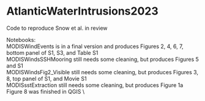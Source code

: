 # AtlanticWaterIntrusions2023
Code to reproduce Snow et al. in review

Notebooks: \
MODISWindEvents is in a final version and produces Figures 2, 4, 6, 7, bottom panel of S1, S3, and Table S1 \
MODISWindsSSHMooring still needs some cleaning, but produces Figures 5 and S1 \
MODISWindsFig2_Visible still needs some cleaning, but produces Figures 3, 8, top panel of S1, and Movie S1 \
MODISsstExtraction still needs some cleaning, but produces Figure 1a \
Figure 8 was finished in QGIS \
